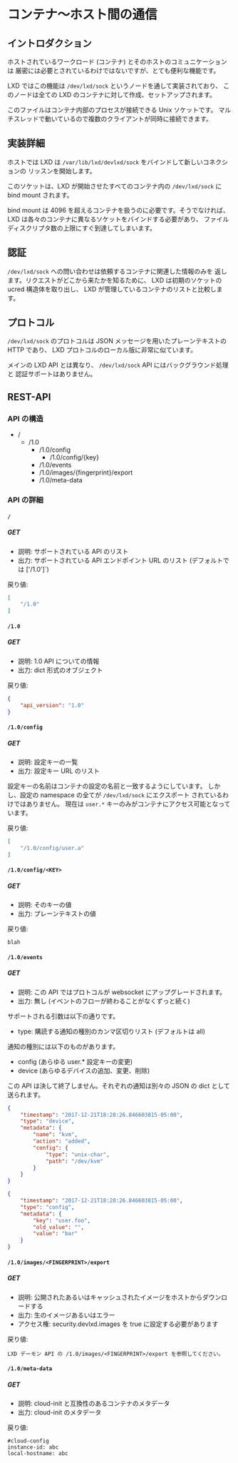 # コンテナ〜ホスト間の通信
<!-- Communication between container and host -->
## イントロダクション <!-- Introduction -->
<!--
Communication between the hosted workload (container) and its host while
not strictly needed is a pretty useful feature.
-->
ホストされているワークロード (コンテナ) とそのホストのコミュニケーションは
厳密には必要とされているわけではないですが、とても便利な機能です。

<!--
In LXD, this feature is implemented through a `/dev/lxd/sock` node which is
created and setup for all LXD containers.
-->
LXD ではこの機能は `/dev/lxd/sock` というノードを通して実装されており、
このノードは全ての LXD のコンテナに対して作成、セットアップされます。

<!--
This file is a Unix socket which processes inside the container can
connect to. It's multi-threaded so multiple clients can be connected at the
same time.
-->
このファイルはコンテナ内部のプロセスが接続できる Unix ソケットです。
マルチスレッドで動いているので複数のクライアントが同時に接続できます。

## 実装詳細 <!-- Implementation details -->
<!--
LXD on the host binds `/var/lib/lxd/devlxd/sock` and starts listening for new
connections on it.
-->
ホストでは LXD は `/var/lib/lxd/devlxd/sock` をバインドして新しいコネクションの
リッスンを開始します。

<!--
This socket is then bind-mounted into every single container started by
LXD at `/dev/lxd/sock`.
-->
このソケットは、LXD が開始させたすべてのコンテナ内の `/dev/lxd/sock` に
bind mount されます。

<!--
The bind-mount is required so we can exceed 4096 containers, otherwise,
LXD would have to bind a different socket for every container, quickly
reaching the FD limit.
-->
bind mount は 4096 を超えるコンテナを扱うのに必要です。そうでなければ、
LXD は各々のコンテナに異なるソケットをバインドする必要があり、
ファイルディスクリプタ数の上限にすぐ到達してしまいます。

## 認証 <!-- Authentication -->
<!--
Queries on `/dev/lxd/sock` will only return information related to the
requesting container. To figure out where a request comes from, LXD will
extract the initial socket ucred and compare that to the list of
containers it manages.
-->
`/dev/lxd/sock` への問い合わせは依頼するコンテナに関連した情報のみを
返します。リクエストがどこから来たかを知るために、 LXD は初期のソケットの
ucred 構造体を取り出し、 LXD が管理しているコンテナのリストと比較します。

## プロトコル <!-- Protocol -->
<!--
The protocol on `/dev/lxd/sock` is plain-text HTTP with JSON messaging, so very
similar to the local version of the LXD protocol.
-->
`/dev/lxd/sock` のプロトコルは JSON メッセージを用いたプレーンテキストの
HTTP であり、 LXD プロトコルのローカル版に非常に似ています。

<!--
Unlike the main LXD API, there is no background operation and no
authentication support in the `/dev/lxd/sock` API.
-->
メインの LXD API とは異なり、 `/dev/lxd/sock` API にはバックグラウンド処理と
認証サポートはありません。

## REST-API
### API の構造 <!-- API structure -->
 * /
   * /1.0
     * /1.0/config
       * /1.0/config/{key}
     * /1.0/events
     * /1.0/images/{fingerprint}/export
     * /1.0/meta-data

### API の詳細 <!-- API details -->
#### `/`
##### GET
<!--
 * Description: List of supported APIs
 * Return: list of supported API endpoint URLs (by default `['/1.0']`)
-->
 * 説明: サポートされている API のリスト
 * 出力: サポートされている API エンドポイント URL のリスト (デフォルトでは ['/1.0']`)

<!--
Return value:
-->
戻り値:

```json
[
    "/1.0"
]
```
#### `/1.0`
##### GET
<!--
 * Description: Information about the 1.0 API
 * Return: dict
-->
 * 説明: 1.0 API についての情報
 * 出力: dict 形式のオブジェクト

<!--
Return value:
-->
戻り値:

```json
{
    "api_version": "1.0"
}
```
#### `/1.0/config`
##### GET
<!--
 * Description: List of configuration keys
 * Return: list of configuration keys URL
-->
 * 説明: 設定キーの一覧
 * 出力: 設定キー URL のリスト

<!--
Note that the configuration key names match those in the container
config, however not all configuration namespaces will be exported to
`/dev/lxd/sock`.
Currently only the `user.*` keys are accessible to the container.

At this time, there also aren't any container-writable namespace.
-->
設定キーの名前はコンテナの設定の名前と一致するようにしています。
しかし、設定の namespace の全てが `/dev/lxd/sock` にエクスポート
されているわけではありません。
現在は `user.*` キーのみがコンテナにアクセス可能となっています。

<!--
Return value:
-->
戻り値:

```json
[
    "/1.0/config/user.a"
]
```

#### `/1.0/config/<KEY>`
##### GET
<!--
 * Description: Value of that key
 * Return: Plain-text value
-->
 * 説明: そのキーの値
 * 出力: プレーンテキストの値

<!--
Return value:
-->
戻り値:

    blah

#### `/1.0/events`
##### GET
<!--
 * Description: websocket upgrade
 * Return: none (never ending flow of events)
-->
 * 説明: この API ではプロトコルが websocket にアップグレードされます。
 * 出力: 無し (イベントのフローが終わることがなくずっと続く)

<!--
Supported arguments are:

 * type: comma separated list of notifications to subscribe to (defaults to all)
-->
サポートされる引数は以下の通りです。

 * type: 購読する通知の種別のカンマ区切りリスト (デフォルトは all)

<!--
The notification types are:

 * config (changes to any of the user.\* config keys)
 * device (any device addition, change or removal)
-->
通知の種別には以下のものがあります。

 * config (あらゆる user.\* 設定キーの変更)
 * device (あらゆるデバイスの追加、変更、削除)


<!--
This never returns. Each notification is sent as a separate JSON dict:
-->
この API は決して終了しません。それぞれの通知は別々の JSON の dict として
送られます。

```json
{
    "timestamp": "2017-12-21T18:28:26.846603815-05:00",
    "type": "device",
    "metadata": {
        "name": "kvm",
        "action": "added",
        "config": {
            "type": "unix-char",
            "path": "/dev/kvm"
        }
    }
}
```

```json
{
    "timestamp": "2017-12-21T18:28:26.846603815-05:00",
    "type": "config",
    "metadata": {
        "key": "user.foo",
        "old_value": "",
        "value": "bar"
    }
}
```

#### `/1.0/images/<FINGERPRINT>/export`
##### GET
<!--
 * Description: Download a public/cached image from the host
 * Return: raw image or error
 * Access: Requires security.devlxd.images set to true
-->
 * 説明: 公開されたあるいはキャッシュされたイメージをホストからダウンロードする
 * 出力: 生のイメージあるいはエラー
 * アクセス権: security.devlxd.images を true に設定する必要があります

<!--
Return value:
-->
戻り値:

<!--
    See /1.0/images/<FINGERPRINT>/export in the daemon API.
-->
    LXD デーモン API の /1.0/images/<FINGERPRINT>/export を参照してください。


#### `/1.0/meta-data`
##### GET
<!--
 * Description: Container meta-data compatible with cloud-init
 * Return: cloud-init meta-data
-->
 * 説明: cloud-init と互換性のあるコンテナのメタデータ
 * 出力: cloud-init のメタデータ

<!--
Return value:
-->
戻り値:

    #cloud-config
    instance-id: abc
    local-hostname: abc
